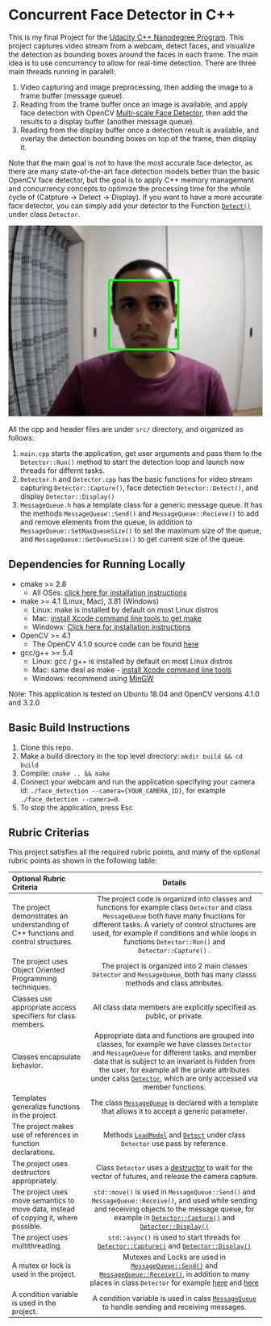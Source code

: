 # Concurrent Face Detector in C++

This is my final Project for the [Udacity C++ Nanodegree Program](https://www.udacity.com/course/c-plus-plus-nanodegree--nd213). 
This project captures video stream from a webcam, detect faces, and visualize the detection as bounding boxes around the faces in each frame.
The main idea is to use concurrency to allow for real-time detection. 
There are three main threads running in paralell:
1. Video capturing and image preprocessing, then adding the image to a frame buffer (message queue).
2. Reading from the frame buffer once an image is available, and apply face detection with OpenCV [Multi-scale Face Detector](https://docs.opencv.org/3.4/db/d28/tutorial_cascade_classifier.html), then add the results to a display buffer (another message queue). 
3. Reading from the display buffer once a detection result is available, and overlay the detection bounding boxes on top of the frame, then display it. 

Note that the main goal is not to have the most accurate face detector, as there are many state-of-the-art face detection models better than the basic OpenCV face detector,
but the goal is to apply C++ memory management and concurrency concepts to optimize the processing time for the whole cycle of (Catpture -> Detect -> Display). If you want to have a more accurate face detector, you can simply add your detector to the Function [`Detect()`](src/Detector.cpp#L95) under class `Detector`. 

<img src="data/concurrent_face_det.gif"/>

All the cpp and header files are under `src/` directory, and organized as follows:
1. `main.cpp` starts the application, get user arguments and pass them to the `Detector::Run()` method to start the detection loop and launch new threads for differnt tasks.
2. `Detector.h` and `Detector.cpp` has the basic functions for video stream capturing `Detector::Capture()`, face detection `Detector::Detect()`, and display `Detector::Display()` 
3. `MessageQueue.h` has a template class for a generic message queue. It has the methods `MessageQueue::Send()` and `MessageQueue::Recieve()` to add and remove elements from the queue, in addition to `MessageQueue::SetMaxQueueSize()` to set the maximum size of the queue, and `MessageQueue::GetQueueSize()` to get current size of the queue. 

## Dependencies for Running Locally
* cmake >= 2.8
  * All OSes: [click here for installation instructions](https://cmake.org/install/)
* make >= 4.1 (Linux, Mac), 3.81 (Windows)
  * Linux: make is installed by default on most Linux distros
  * Mac: [install Xcode command line tools to get make](https://developer.apple.com/xcode/features/)
  * Windows: [Click here for installation instructions](http://gnuwin32.sourceforge.net/packages/make.htm)
* OpenCV >= 4.1
  * The OpenCV 4.1.0 source code can be found [here](https://github.com/opencv/opencv/tree/4.1.0)
* gcc/g++ >= 5.4
  * Linux: gcc / g++ is installed by default on most Linux distros
  * Mac: same deal as make - [install Xcode command line tools](https://developer.apple.com/xcode/features/)
  * Windows: recommend using [MinGW](http://www.mingw.org/)

Note: This application is tested on Ubuntu 18.04 and OpenCV versions 4.1.0 and 3.2.0 

## Basic Build Instructions

1. Clone this repo.
2. Make a build directory in the top level directory: `mkdir build && cd build`
3. Compile: `cmake .. && make`
4. Connect your webcam and run the application specifying your camera id: `./face_detection --camera={YOUR_CAMERA_ID}`, for example `./face_detection --camera=0`.
5. To stop the application, press Esc 


## Rubric Criterias

This project satisfies all the required rubric points, and many of the optional rubric points as shown in the following table:

|      Optional Rubric Criteria                                                        |               Details                                              |
| :---------------------------------------------------------------------------------   | :----------------------------------------------------------------: |  
| The project demonstrates an understanding of C++ functions and control structures.   | The project code is organized into classes and functions for example class `Detector` and class `MessageQueue` both have many fnuctions for different tasks. A variety of control structures are used, for example if conditions and while loops in functions `Detector::Run()` and `Detector::Capture()` . |  
| The project uses Object Oriented Programming techniques.                             | The project is organized into 2 main classes `Detector` and `MessageQueue`, both has many classs methods and class attributes.  |  
| Classes use appropriate access specifiers for class members.                         | All class data members are explicitly specified as public, or private. |
| Classes encapsulate behavior.                                                        | Appropriate data and functions are grouped into classes, for example we have classes `Detector` and `MessageQueue` for different tasks. and member data that is subject to an invariant is hidden from the user, for example all the private attributes under calss [`Detector`](src/Detector.h#L33), which are only accessed via member functions.   |  
| Templates generalize functions in the project.                                       | The class [`MessageQueue`](src/MessageQueue.h#L8) is declared with a template that allows it to accept a generic parameter. |  
| The project makes use of references in function declarations.                        | Methods [`LoadModel`](src/Detector.h#L28) and [`Detect`](src/Detector.h#L30) under class `Detector` use pass by reference. |  
| The project uses destructors appropriately.                                          | Class `Detector` uses a [destructor](main/src/Detector.cpp#L8) to wait for the vector of futures, and release the camera capture.  |  
| The project uses move semantics to move data, instead of copying it, where possible. | `std::move()` is used in `MessageQueue::Send()` and `MessageQueue::Receive()`, and used while sending and receiving objects to the message queue, for example in [`Detector::Capture()`](src/Detector.cpp#L88) and [`Detector::Display()`](src/Detector.cpp#L113)  |  
| The project uses multithreading.                                                     | `std::async()` is used to start threads for [`Detector::Capture()`](src/Detector.cpp#L28) and [`Detector::Display()`](src/Detector.cpp#L30)   |  
| A mutex or lock is used in the project.                                              | Mutexes and Locks are used in [`MessageQueue::Send()`](src/MessageQueue.h#L13) and [`MessageQueue::Receive()`](src/MessageQueue.h#L27), in addition to many places in class `Detector` for example [here](src/Detector.cpp#L33) and [here](src/Detector.cpp#L56)  |  
| A condition variable is used in the project.                                         | A condition variable is used in calss [`MessageQueue`](src/MessageQueue.h#L49) to handle sending and receiving messages. |  


